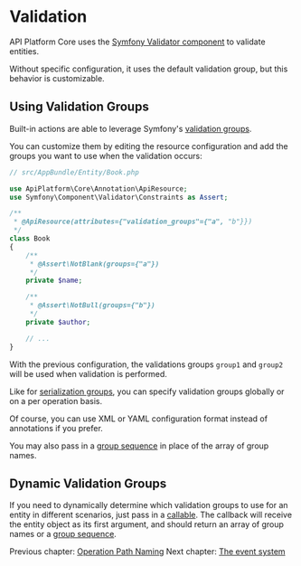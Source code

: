# Validation

API Platform Core uses the [Symfony Validator component](http://symfony.com/doc/current/book/validation.html) to validate
entities.

Without specific configuration, it uses the default validation group, but this behavior is customizable.

## Using Validation Groups

Built-in actions are able to leverage Symfony's [validation groups](http://symfony.com/doc/current/book/validation.html#validation-groups).

You can customize them by editing the resource configuration and add the groups you want to use when the validation occurs:

```php
// src/AppBundle/Entity/Book.php

use ApiPlatform\Core\Annotation\ApiResource;
use Symfony\Component\Validator\Constraints as Assert;

/**
 * @ApiResource(attributes={"validation_groups"={"a", "b"}})
 */
class Book
{
    /**
     * @Assert\NotBlank(groups={"a"})
     */
    private $name;

    /**
     * @Assert\NotBull(groups={"b"})
     */
    private $author;

    // ...
}
```

With the previous configuration, the validations groups `group1` and `group2` will be used when validation is performed.

Like for [serialization groups](serialization-groups-and-relations.md#using-different-serialization-groups-per-operation),
you can specify validation groups globally or on a per operation basis.

Of course, you can use XML or YAML configuration format instead of annotations if you prefer.

You may also pass in a [group sequence](http://symfony.com/doc/current/book/validation.html#group-sequence) in place of
the array of group names.

## Dynamic Validation Groups

If you need to dynamically determine which validation groups to use for an entity in different scenarios, just pass in a
[callable](http://php.net/manual/en/language.types.callable.php). The callback will receive the entity object as its first
argument, and should return an array of group names or a [group sequence](http://symfony.com/doc/current/book/validation.html#group-sequence).

Previous chapter: [Operation Path Naming](operation-path-naming.md)
Next chapter: [The event system](events.md)
